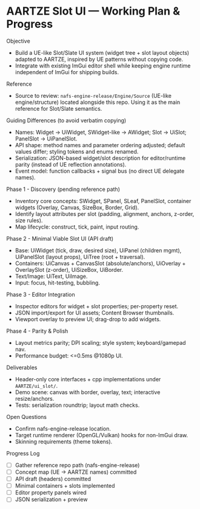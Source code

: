# AARTZE Slot UI — Working Plan & Progress

Objective
- Build a UE-like Slot/Slate UI system (widget tree + slot layout objects) adapted to AARTZE, inspired by UE patterns without copying code.
- Integrate with existing ImGui editor shell while keeping engine runtime independent of ImGui for shipping builds.

Reference
- Source to review: `nafs-engine-release/Engine/Source` (UE-like engine/structure) located alongside this repo. Using it as the main reference for Slot/Slate semantics.

Guiding Differences (to avoid verbatim copying)
- Names: Widget -> UiWidget, SWidget-like -> AWidget; Slot -> UiSlot; PanelSlot -> UiPanelSlot.
- API shape: method names and parameter ordering adjusted; default values differ; styling tokens and enums renamed.
- Serialization: JSON-based widget/slot description for editor/runtime parity (instead of UE reflection annotations).
- Event model: function callbacks + signal bus (no direct UE delegate names).

Phase 1 - Discovery (pending reference path)
- Inventory core concepts: SWidget, SPanel, SLeaf, PanelSlot, container widgets (Overlay, Canvas, SizeBox, Border, Grid).
- Identify layout attributes per slot (padding, alignment, anchors, z-order, size rules).
- Map lifecycle: construct, tick, paint, input routing.

Phase 2 - Minimal Viable Slot UI (API draft)
- Base: UiWidget (tick, draw, desired size), UiPanel (children mgmt), UiPanelSlot (layout props), UiTree (root + traversal).
- Containers: UiCanvas + CanvasSlot (absolute/anchors), UiOverlay + OverlaySlot (z-order), UiSizeBox, UiBorder.
- Text/Image: UiText, UiImage.
- Input: focus, hit-testing, bubbling.

Phase 3 - Editor Integration
- Inspector editors for widget + slot properties; per-property reset.
- JSON import/export for UI assets; Content Browser thumbnails.
- Viewport overlay to preview UI; drag-drop to add widgets.

Phase 4 - Parity & Polish
- Layout metrics parity; DPI scaling; style system; keyboard/gamepad nav.
- Performance budget: <=0.5ms @1080p UI.

Deliverables
- Header-only core interfaces + cpp implementations under `AARTZE/ui_slot/`.
- Demo scene: canvas with border, overlay, text; interactive resize/anchors.
- Tests: serialization roundtrip; layout math checks.

Open Questions
- Confirm nafs-engine-release location.
- Target runtime renderer (OpenGL/Vulkan) hooks for non-ImGui draw.
- Skinning requirements (theme tokens).

Progress Log
- [ ] Gather reference repo path (nafs-engine-release)
- [ ] Concept map (UE -> AARTZE names) committed
- [ ] API draft (headers) committed
- [ ] Minimal containers + slots implemented
- [ ] Editor property panels wired
- [ ] JSON serialization + preview
